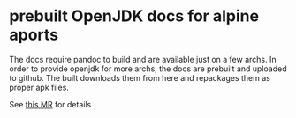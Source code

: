 # prebuilt OpenJDK docs for alpine aports

The docs require pandoc to build and are available just on a few archs. In order to provide openjdk for more archs, the docs are prebuilt and uploaded to github. The built downloads them from here and repackages them as proper apk files.

See [this MR](https://gitlab.alpinelinux.org/alpine/aports/-/merge_requests/81985) for details
